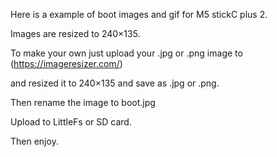 Here is a example of boot images and gif for M5 stickC plus 2.


Images are resized to 240×135.

To make your own just upload your .jpg or .png image to (https://imageresizer.com/)

and resized it to 240×135 and save as .jpg or .png.

Then rename the image to boot.jpg

Upload to LittleFs or SD card.

Then enjoy.


